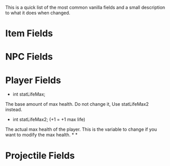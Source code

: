 This is a quick list of the most common vanilla fields and a small description to what it does when changed.

# Item Fields

# NPC Fields

# Player Fields
* int statLifeMax;

The base amount of max health. Do not change it, Use statLifeMax2 instead.

* int statLifeMax2; (+1 = +1 max life) 

The actual max health of the player. This is the variable to change if you want to modify the max health.
* 
* 

# Projectile Fields